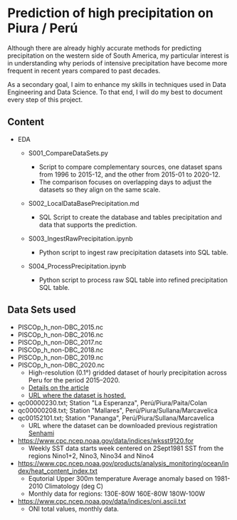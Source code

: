# Prediction of high precipitation on Piura / Perú

Although there are already highly accurate methods for predicting precipitation on the western side of South America, my
particular interest is in understanding why periods of intensive precipitation have become more frequent in recent years
compared to past decades.

As a secondary goal, I aim to enhance my skills in techniques used in Data Engineering and Data Science. To that end, I
will do my best to document every step of this project.

## Content

* EDA
    * S001_CompareDataSets.py
        * Script to compare complementary sources, one dataset spans from 1996 to 2015-12, and the other from 2015-01 to 2020-12.
        * The comparison focuses on overlapping days to adjust the datasets so they align on the same scale.

    * S002_LocalDataBasePrecipitation.md
      * SQL Script to create the database and tables precipitation and data that supports the prediction.
    * S003_IngestRawPrecipitation.ipynb
      * Python script to ingest raw precipitation datasets into SQL table.
    * S004_ProcessPrecipitation.ipynb
      * Python script to process raw SQL table into refined precipitation SQL table.
## Data Sets used

* PISCOp_h_non-DBC_2015.nc
* PISCOp_h_non-DBC_2016.nc
* PISCOp_h_non-DBC_2017.nc
* PISCOp_h_non-DBC_2018.nc
* PISCOp_h_non-DBC_2019.nc
* PISCOp_h_non-DBC_2020.nc
    * High-resolution (0.1°) gridded dataset of hourly precipitation across Peru for the period 2015–2020.
    * [Details on the article](https://www.sciencedirect.com/science/article/pii/S2352340922007776?via%3Dihub)
    * [URL where the dataset is hosted.](https://figshare.com/articles/dataset/SATc/17148416?backTo=/collections/Development_of_high-resolution_hourly_gridded_precipitation_dataset_over_Peru/5743166)
* qc00000230.txt; Station "La Esperanza", Perú/Piura/Paita/Colan
* qc00000208.txt; Station "Mallares", Perú/Piura/Sullana/Marcavelica
* qc00152101.txt; Station "Pananga", Perú/Piura/Sullana/Marcavelica
    * URL where the dataset can be downloaded previous registration [Senhami](https://www.senamhi.gob.pe/site/descarga-datos/)
* https://www.cpc.ncep.noaa.gov/data/indices/wksst9120.for
  * Weekly SST data starts week centered on 2Sept1981
    SST from the regions  Nino1+2, Nino3, Nino34 and Nino4
* https://www.cpc.ncep.noaa.gov/products/analysis_monitoring/ocean/index/heat_content_index.txt
  * Equtorial Upper 300m temperature Average anomaly based on 1981-2010 Climatology (deg C)
  * Monthly data for regions: 130E-80W   160E-80W   180W-100W
* https://www.cpc.ncep.noaa.gov/data/indices/oni.ascii.txt
  * ONI total values, monthly data.